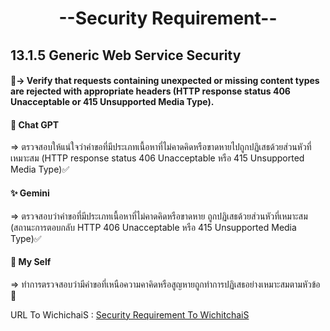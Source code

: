 # <center>--Security Requirement--</center>

 ## 13.1.5 Generic Web Service Security
 #### 📖-> Verify that requests containing unexpected or missing content types are rejected with appropriate headers (HTTP response status 406 Unacceptable or 415 Unsupported Media Type).

 #### 🤖 Chat GPT
 => ตรวจสอบให้แน่ใจว่าคำขอที่มีประเภทเนื้อหาที่ไม่คาดคิดหรือขาดหายไปถูกปฏิเสธด้วยส่วนหัวที่เหมาะสม (HTTP response status 406 Unacceptable หรือ 415 Unsupported Media Type)✅

 #### ✨ Gemini
 => ตรวจสอบว่าคำขอที่มีประเภทเนื้อหาที่ไม่คาดคิดหรือขาดหาย ถูกปฏิเสธด้วยส่วนหัวที่เหมาะสม (สถานะการตอบกลับ HTTP 406 Unacceptable หรือ 415 Unsupported Media Type)✅

 #### 🧠 My Self
 => ทำการตรวจสอบว่ามีคำขอที่เหนือความคาคิดหรือสูญหายถูกทำการปฏิเสธอย่างเหมาะสมตามหัวข้อ 💯

URL To WichichaiS : [Security Requirement To WichitchaiS](https://6530200452.github.io/security-requirement.html)

